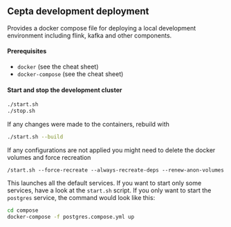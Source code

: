 ## Cepta development deployment

Provides a docker compose file for deploying a local development environment including flink, kafka and other components.

#### Prerequisites
- `docker` (see the cheat sheet)
- `docker-compose` (see the cheat sheet)

#### Start and stop the development cluster
```bash
./start.sh
./stop.sh
```
If any changes were made to the containers, rebuild with
```bash
./start.sh --build
```
If any configurations are not applied you might need to delete 
the docker volumes and force recreation
```
/start.sh --force-recreate --always-recreate-deps --renew-anon-volumes
```

This launches all the default services.
If you want to start only some services, have a look at the
`start.sh` script.
If you only want to start the `postgres` service, 
the command would look like this:
```bash
cd compose
docker-compose -f postgres.compose.yml up
```
